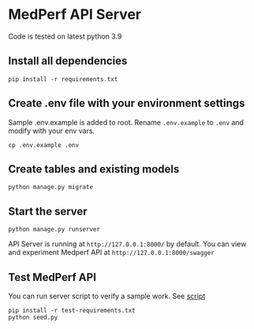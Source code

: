 # MedPerf API Server 

Code is tested on latest python 3.9

## Install all dependencies

    pip install -r requirements.txt

## Create .env file with your environment settings

Sample .env.example is added to root. Rename `.env.example` to `.env` and modify with your env vars.

    cp .env.example .env

## Create tables and existing models

    python manage.py migrate

## Start the server

    python manage.py runserver
    
  
API Server is running at `http://127.0.0.1:8000/` by default. You can view and experiment Medperf API at `http://127.0.0.1:8000/swagger`
 

## Test MedPerf API
    
You can run  server script to verify a sample work. See [script](https://github.com/mlcommons/medperf/blob/main/server/seed.py) 
 
    pip install -r test-requirements.txt
    python seed.py
